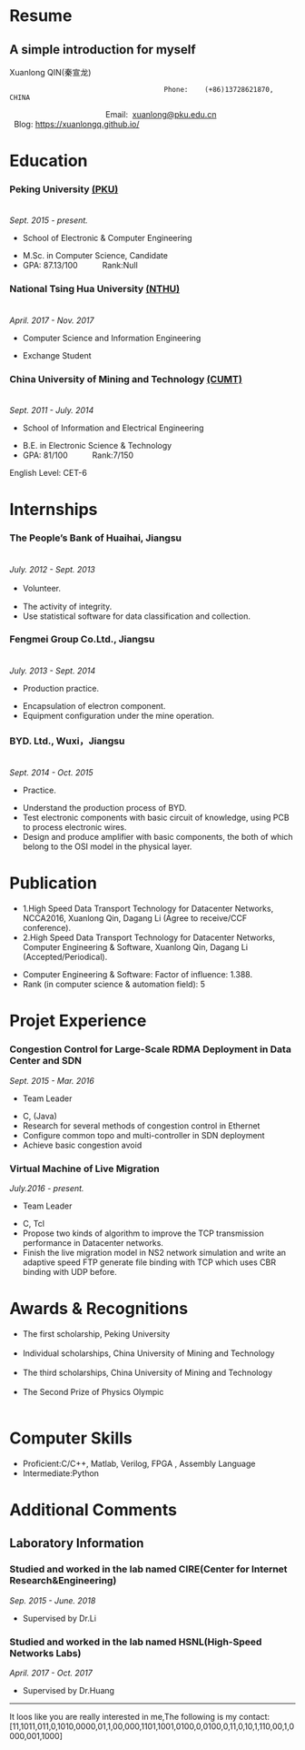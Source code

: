 # Resume
A simple introduction for myself
---
Xuanlong QIN(秦宣龙)

                                          Phone:    (+86)13728621870, CHINA
                                            Email:  <xuanlong@pku.edu.cn>
                                          Blog: https://xuanlongq.github.io/

# Education
### Peking University [(PKU)](http://www.pku.edu.cn/)                                                                                            
*Sept. 2015 - present.*
* School of Electronic & Computer Engineering
- M.Sc. in Computer Science, Candidate
- GPA: 87.13/100            Rank:Null

### National Tsing Hua University [(NTHU)](http://www.nthu.edu.tw/)                                                                               
*April. 2017 - Nov. 2017*
* Computer Science and Information Engineering
- Exchange Student

### China University of Mining and Technology [(CUMT)](http://www.cumt.edu.cn/)                                                                     
*Sept. 2011 - July. 2014*
* School of Information and Electrical  Engineering
- B.E. in Electronic Science & Technology
- GPA: 81/100            Rank:7/150

English Level: CET-6    

# Internships
### The People’s Bank of Huaihai, Jiangsu                                                                         
*July. 2012 - Sept. 2013*
* Volunteer.                                                                                                        　
- The activity of integrity.
- Use statistical software for data classification and collection.
 
### Fengmei Group Co.Ltd., Jiangsu                                                                                
*July. 2013 - Sept. 2014* 
* Production practice.  
- Encapsulation of electron component. 
- Equipment configuration under the mine operation.

### BYD. Ltd., Wuxi，Jiangsu                                                                                      
*Sept. 2014 - Oct. 2015*
* Practice.
- Understand the production process of BYD.
- Test electronic components with basic circuit of knowledge, using PCB to process electronic wires.
- Design and produce amplifier with basic components, the both of which belong to the OSI model in the physical layer.

# Publication
* 1.High Speed Data Transport Technology for Datacenter Networks, NCCA2016, Xuanlong Qin, Dagang Li (Agree to receive/CCF conference).
* 2.High Speed Data Transport Technology for Datacenter Networks, Computer Engineering & Software, Xuanlong Qin, Dagang Li (Accepted/Periodical). 
 - Computer Engineering & Software: Factor of influence: 1.388. 
 - Rank (in computer science & automation field): 5

# Projet Experience

### Congestion Control for Large-Scale RDMA Deployment in Data Center and SDN                                     
*Sept. 2015 - Mar. 2016*
* Team Leader
- C, (Java)
- Research for several methods of congestion control in Ethernet
- Configure common topo and multi-controller in SDN deployment
- Achieve basic congestion avoid  

### Virtual Machine of Live Migration
*July.2016 - present.*
* Team Leader  
- C, Tcl
- Propose two kinds of algorithm to improve the TCP transmission performance in Datacenter networks.
- Finish the live migration model in NS2 network simulation and write an adaptive speed FTP generate file binding with TCP which uses CBR binding with UDP before.                                                                                                         
                                                                  

# Awards & Recognitions
* The first scholarship, Peking University                                                                                  
* Individual scholarships, China University of Mining and Technology                                                               
* The third scholarships,  China University of Mining and Technology                                                              
* The Second Prize of Physics Olympic                                                                                             

# Computer Skills
* Proficient:C/C++,  Matlab, Verilog,  FPGA , Assembly Language
* Intermediate:Python

# Additional Comments
## Laboratory Information
### Studied and worked in the lab named CIRE(Center for Internet Research&Engineering)                                         
*Sep. 2015 - June. 2018*
* Supervised by Dr.Li
### Studied and worked in the lab named HSNL(High-Speed Networks Labs)                                               
*April. 2017 - Oct. 2017*
* Supervised by Dr.Huang

---
It loos like you are really interested in me,The following is my contact:
[11,1011,011,0,1010,0000,01,1,00,000,1101,1001,0100,0,0100,0,11,0,10,1,110,00,1,0000,001,1000]

